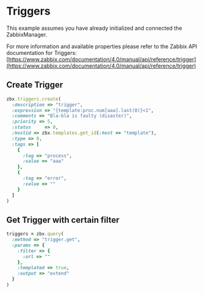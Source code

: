 # Triggers

This example assumes you have already initialized and connected the ZabbixManager.

For more information and available properties please refer to the Zabbix API documentation for Triggers:
[https://www.zabbix.com/documentation/4.0/manual/api/reference/trigger](https://www.zabbix.com/documentation/4.0/manual/api/reference/trigger)

## Create Trigger
```ruby
zbx.triggers.create(
  :description => "trigger",
  :expression => "{template:proc.num[aaa].last(0)}<1",
  :comments => "Bla-bla is faulty (disaster)",
  :priority => 5,
  :status     => 0,
  :hostid => zbx.templates.get_id(:host => "template"),
  :type => 0,
  :tags => [
    {
      :tag => "process",
      :value => "aaa"
    },
    {
      :tag => "error",
      :value => ""
    }
  ]
)
```

## Get Trigger with certain filter
```ruby
triggers = zbx.query(
  :method => "trigger.get",
  :params => {
    :filter => {
      :url => ""
    },
    :templated => true,
    :output => "extend"
  }
)
```
